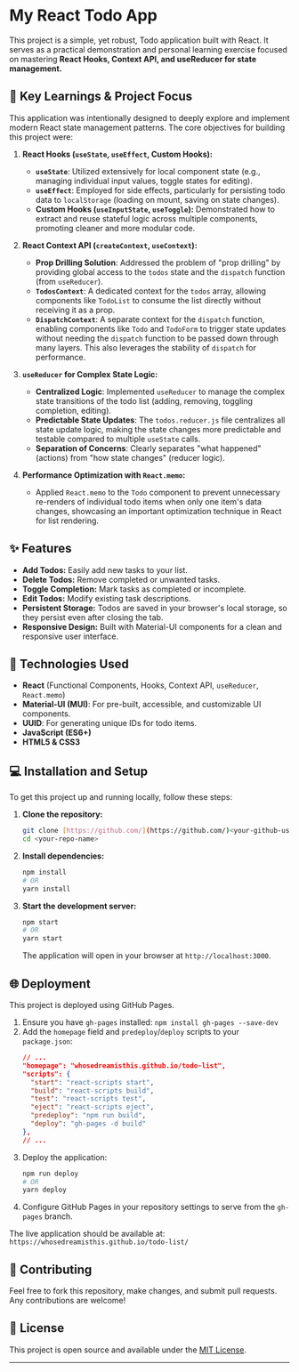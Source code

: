 # My React Todo App

This project is a simple, yet robust, Todo application built with React. It serves as a practical demonstration and personal learning exercise focused on mastering **React Hooks, Context API, and useReducer for state management.**

## 🌟 Key Learnings & Project Focus

This application was intentionally designed to deeply explore and implement modern React state management patterns. The core objectives for building this project were:

1.  **React Hooks (`useState`, `useEffect`, Custom Hooks):**
    * **`useState`**: Utilized extensively for local component state (e.g., managing individual input values, toggle states for editing).
    * **`useEffect`**: Employed for side effects, particularly for persisting todo data to `localStorage` (loading on mount, saving on state changes).
    * **Custom Hooks (`useInputState`, `useToggle`):** Demonstrated how to extract and reuse stateful logic across multiple components, promoting cleaner and more modular code.

2.  **React Context API (`createContext`, `useContext`):**
    * **Prop Drilling Solution**: Addressed the problem of "prop drilling" by providing global access to the `todos` state and the `dispatch` function (from `useReducer`).
    * **`TodosContext`**: A dedicated context for the `todos` array, allowing components like `TodoList` to consume the list directly without receiving it as a prop.
    * **`DispatchContext`**: A separate context for the `dispatch` function, enabling components like `Todo` and `TodoForm` to trigger state updates without needing the `dispatch` function to be passed down through many layers. This also leverages the stability of `dispatch` for performance.

3.  **`useReducer` for Complex State Logic:**
    * **Centralized Logic**: Implemented `useReducer` to manage the complex state transitions of the todo list (adding, removing, toggling completion, editing).
    * **Predictable State Updates**: The `todos.reducer.js` file centralizes all state update logic, making the state changes more predictable and testable compared to multiple `useState` calls.
    * **Separation of Concerns**: Clearly separates "what happened" (actions) from "how state changes" (reducer logic).

4.  **Performance Optimization with `React.memo`:**
    * Applied `React.memo` to the `Todo` component to prevent unnecessary re-renders of individual todo items when only one item's data changes, showcasing an important optimization technique in React for list rendering.

## ✨ Features

* **Add Todos:** Easily add new tasks to your list.
* **Delete Todos:** Remove completed or unwanted tasks.
* **Toggle Completion:** Mark tasks as completed or incomplete.
* **Edit Todos:** Modify existing task descriptions.
* **Persistent Storage:** Todos are saved in your browser's local storage, so they persist even after closing the tab.
* **Responsive Design:** Built with Material-UI components for a clean and responsive user interface.

## 🚀 Technologies Used

* **React** (Functional Components, Hooks, Context API, `useReducer`, `React.memo`)
* **Material-UI (MUI)**: For pre-built, accessible, and customizable UI components.
* **UUID**: For generating unique IDs for todo items.
* **JavaScript (ES6+)**
* **HTML5 & CSS3**

## 💻 Installation and Setup

To get this project up and running locally, follow these steps:

1.  **Clone the repository:**
    ```bash
    git clone [https://github.com/](https://github.com/)<your-github-username>/<your-repo-name>.git
    cd <your-repo-name>
    ```
2.  **Install dependencies:**
    ```bash
    npm install
    # OR
    yarn install
    ```
3.  **Start the development server:**
    ```bash
    npm start
    # OR
    yarn start
    ```
    The application will open in your browser at `http://localhost:3000`.

## 🌐 Deployment

This project is deployed using GitHub Pages.

1.  Ensure you have `gh-pages` installed: `npm install gh-pages --save-dev`
2.  Add the `homepage` field and `predeploy`/`deploy` scripts to your `package.json`:
    ```json
    // ...
    "homepage": "whosedreamisthis.github.io/todo-list",
    "scripts": {
      "start": "react-scripts start",
      "build": "react-scripts build",
      "test": "react-scripts test",
      "eject": "react-scripts eject",
      "predeploy": "npm run build",
      "deploy": "gh-pages -d build"
    },
    // ...
    ```
3.  Deploy the application:
    ```bash
    npm run deploy
    # OR
    yarn deploy
    ```
4.  Configure GitHub Pages in your repository settings to serve from the `gh-pages` branch.

The live application should be available at: `https://whosedreamisthis.github.io/todo-list/`

## 🙏 Contributing

Feel free to fork this repository, make changes, and submit pull requests. Any contributions are welcome!

## 📄 License

This project is open source and available under the [MIT License](LICENSE).

---
